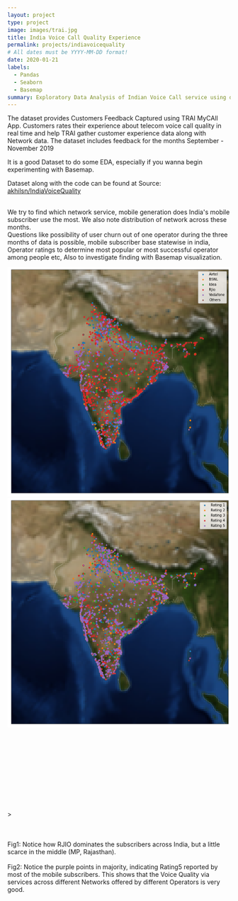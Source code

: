 ```yaml
---
layout: project
type: project
image: images/trai.jpg
title: India Voice Call Quality Experience
permalink: projects/indiavoicequality
# All dates must be YYYY-MM-DD format!
date: 2020-01-21
labels:
  - Pandas
  - Seaborn
  - Basemap
summary: Exploratory Data Analysis of Indian Voice Call service using data obtained from TRAI MyCall App
---
```


The dataset provides Customers Feedback Captured using TRAI MyCAll App. Customers rates their experience about telecom voice call quality in real time and help TRAI gather customer experience data along with Network data. The dataset includes feedback for the months September - November 2019

It is a good Dataset to do some EDA, especially if you wanna begin experimenting with Basemap.

Dataset along with the code can be found at Source: <a href="https://github.com/akhilsn/Kaggle-Projects/tree/master/Voice%20Call%20Quality%20Experience%20EDA"><i class="large github icon "></i>akhilsn/IndiaVoiceQuality</a>
<br><br>

We try to find which network service, mobile generation does India's mobile subscriber use the most. We also note distribution of network across these months.<br>
Questions like possibility of user churn out of one operator during the three months of data is possible, mobile subscriber base statewise in india, Operator ratings to determine most popular or most successful operator among people etc,
Also to investigate finding with Basemap visualization.<br>

<img class="ui medium right floated rounded image" src="../images/operatorwiseindiamap.png">
<img class="ui medium right floated rounded image" src="../images/ratingwiseindiamap.png"><br>

<br><br><br><br><br><br><br><br><br><br>><br><br><br><br>
Fig1: Notice how RJIO dominates the subscribers across India, but a little scarce in the middle (MP, Rajasthan).<br><br>
Fig2: Notice the purple points in majority, indicating Rating5 reported by most of the mobile subscribers.
This shows that the Voice Quality via services across different Networks offered by different Operators is very good.
